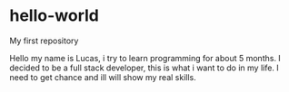 # hello-world
My first repository

Hello my name is Lucas,
i try to learn programming for about 5 months. I decided to be a full stack developer, this is what i want to do in my life. I need to get chance and ill will show my real skills.
